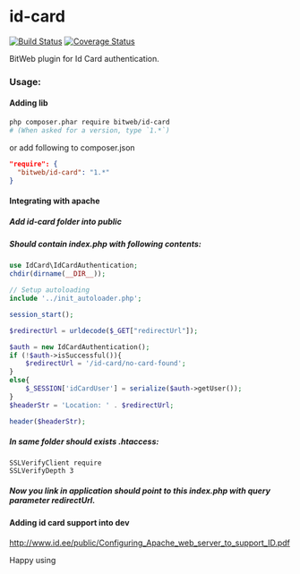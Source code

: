 id-card
=======
[![Build Status](https://travis-ci.org/BitWeb/id-card.png?branch=master)](https://travis-ci.org/BitWeb/id-card)
[![Coverage Status](https://coveralls.io/repos/BitWeb/id-card/badge.png)](https://coveralls.io/r/BitWeb/id-card)

BitWeb plugin for Id Card authentication.

### Usage:

#### Adding lib
```sh
php composer.phar require bitweb/id-card
# (When asked for a version, type `1.*`)
```

or add following to composer.json

```json
"require": {
  "bitweb/id-card": "1.*"
}
```

#### Integrating with apache

##### Add id-card folder into public
##### Should contain index.php with following contents:
```php
use IdCard\IdCardAuthentication;
chdir(dirname(__DIR__));

// Setup autoloading
include '../init_autoloader.php';

session_start();

$redirectUrl = urldecode($_GET["redirectUrl"]);

$auth = new IdCardAuthentication();
if (!$auth->isSuccessful()){
	$redirectUrl = '/id-card/no-card-found';
}
else{
 	$_SESSION['idCardUser'] = serialize($auth->getUser());
}
$headerStr = 'Location: ' . $redirectUrl;

header($headerStr);
```
##### In same folder should exists .htaccess:
```
SSLVerifyClient require
SSLVerifyDepth 3
```
##### Now you link in application should point to this index.php with query parameter redirectUrl.


#### Adding id card support into dev
http://www.id.ee/public/Configuring_Apache_web_server_to_support_ID.pdf

Happy using
